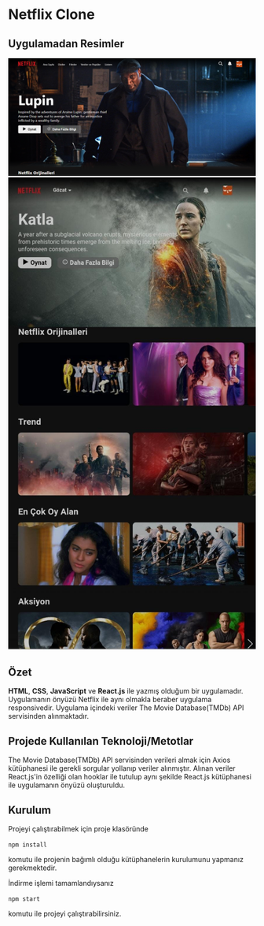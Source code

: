 # **Netflix Clone**
## Uygulamadan Resimler
![Netflix](./readme-img/clone-ss-1.PNG)
![Netflix](./readme-img/clone-ss-2.jpeg)

## Özet
**HTML**, **CSS**, **JavaScript** ve **React.js** ile yazmış olduğum bir uygulamadır. Uygulamanın önyüzü Netflix ile aynı olmakla beraber uygulama responsivedir. Uygulama içindeki veriler The Movie Database(TMDb) API servisinden alınmaktadır. 

## Projede Kullanılan Teknoloji/Metotlar
The Movie Database(TMDb) API servisinden verileri almak için Axios kütüphanesi ile gerekli sorgular yollanıp veriler alınmıştır. Alınan veriler React.js'in özelliği olan hooklar ile tutulup aynı şekilde React.js kütüphanesi ile uygulamanın önyüzü oluşturuldu. 

## Kurulum
Projeyi çalıştırabilmek için proje klasöründe

`npm install`

komutu ile projenin bağımlı olduğu kütüphanelerin kurulumunu yapmanız gerekmektedir.


İndirme işlemi tamamlandıysanız

`npm start`

komutu ile projeyi çalıştırabilirsiniz.




